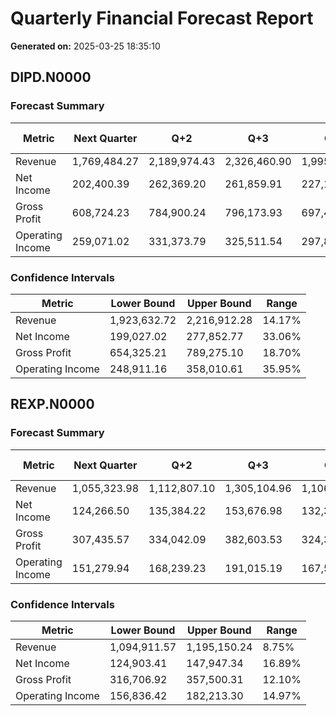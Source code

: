 # Quarterly Financial Forecast Report

**Generated on:** 2025-03-25 18:35:10

## DIPD.N0000

### Forecast Summary

| Metric | Next Quarter | Q+2 | Q+3 | Q+4 | Avg Growth |
|--------|-------------|-----|-----|-----|------------|
| Revenue | 1,769,484.27 | 2,189,974.43 | 2,326,460.90 | 1,995,170.41 | -8.32% |
| Net Income | 202,400.39 | 262,369.20 | 261,859.91 | 227,130.08 | -3.27% |
| Gross Profit | 608,724.23 | 784,900.24 | 796,173.93 | 697,402.20 | -8.35% |
| Operating Income | 259,071.02 | 331,373.79 | 325,511.54 | 297,887.19 | -4.92% |

### Confidence Intervals

| Metric | Lower Bound | Upper Bound | Range |
|--------|------------|------------|-------|
| Revenue | 1,923,632.72 | 2,216,912.28 | 14.17% |
| Net Income | 199,027.02 | 277,852.77 | 33.06% |
| Gross Profit | 654,325.21 | 789,275.10 | 18.70% |
| Operating Income | 248,911.16 | 358,010.61 | 35.95% |

## REXP.N0000

### Forecast Summary

| Metric | Next Quarter | Q+2 | Q+3 | Q+4 | Avg Growth |
|--------|-------------|-----|-----|-----|------------|
| Revenue | 1,055,323.98 | 1,112,807.10 | 1,305,104.96 | 1,106,887.59 | 1.14% |
| Net Income | 124,266.50 | 135,384.22 | 153,676.98 | 132,373.81 | -2.21% |
| Gross Profit | 307,435.57 | 334,042.09 | 382,603.53 | 324,333.26 | -1.18% |
| Operating Income | 151,279.94 | 168,239.23 | 191,015.19 | 167,565.10 | -4.21% |

### Confidence Intervals

| Metric | Lower Bound | Upper Bound | Range |
|--------|------------|------------|-------|
| Revenue | 1,094,911.57 | 1,195,150.24 | 8.75% |
| Net Income | 124,903.41 | 147,947.34 | 16.89% |
| Gross Profit | 316,706.92 | 357,500.31 | 12.10% |
| Operating Income | 156,836.42 | 182,213.30 | 14.97% |

